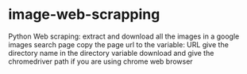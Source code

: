 # image-web-scrapping
Python Web scraping: extract and download all the images in a google images search page 
copy the page url to the variable: URL
give the directory name in the directory variable 
download and give the chromedriver path if you are using chrome web browser

